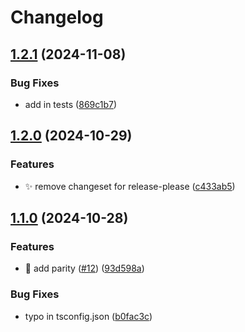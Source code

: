 # Changelog

## [1.2.1](https://github.com/theholocron/node-template/compare/v1.2.0...v1.2.1) (2024-11-08)

### Bug Fixes

-   add in tests ([869c1b7](https://github.com/theholocron/node-template/commit/869c1b737ea736de9b3dfd9eaf9c183eee49c5a8))

## [1.2.0](https://github.com/theholocron/node-template/compare/v1.1.0...v1.2.0) (2024-10-29)

### Features

-   ✨ remove changeset for release-please ([c433ab5](https://github.com/theholocron/node-template/commit/c433ab50969a141b476e0d84cda8f1d615001035))

## [1.1.0](https://github.com/theholocron/node-template/compare/1.0.0...v1.1.0) (2024-10-28)

### Features

-   👷 add parity ([#12](https://github.com/theholocron/node-template/issues/12)) ([93d598a](https://github.com/theholocron/node-template/commit/93d598a64eb7654db477cc2675670779fb67f9f2))

### Bug Fixes

-   typo in tsconfig.json ([b0fac3c](https://github.com/theholocron/node-template/commit/b0fac3c0514ce10fdad3aebf8d08347cc03f17a7))
